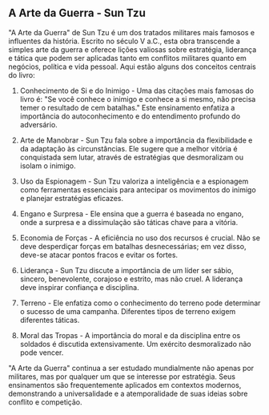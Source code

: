 ## A Arte da Guerra - Sun Tzu 


"A Arte da Guerra" de Sun Tzu é um dos tratados militares mais famosos e influentes da história. Escrito no século V a.C., esta obra transcende a simples arte da guerra e oferece lições valiosas sobre estratégia, liderança e tática que podem ser aplicadas tanto em conflitos militares quanto em negócios, política e vida pessoal. Aqui estão alguns dos conceitos centrais do livro:

1. Conhecimento de Si e do Inimigo - Uma das citações mais famosas do livro é: "Se você conhece o inimigo e conhece a si mesmo, não precisa temer o resultado de cem batalhas." Este ensinamento enfatiza a importância do autoconhecimento e do entendimento profundo do adversário.

2. Arte de Manobrar - Sun Tzu fala sobre a importância da flexibilidade e da adaptação às circunstâncias. Ele sugere que a melhor vitória é conquistada sem lutar, através de estratégias que desmoralizam ou isolam o inimigo.

3. Uso da Espionagem - Sun Tzu valoriza a inteligência e a espionagem como ferramentas essenciais para antecipar os movimentos do inimigo e planejar estratégias eficazes.

4. Engano e Surpresa - Ele ensina que a guerra é baseada no engano, onde a surpresa e a dissimulação são táticas chave para a vitória.

5. Economia de Forças - A eficiência no uso dos recursos é crucial. Não se deve desperdiçar forças em batalhas desnecessárias; em vez disso, deve-se atacar pontos fracos e evitar os fortes.

6. Liderança - Sun Tzu discute a importância de um líder ser sábio, sincero, benevolente, corajoso e estrito, mas não cruel. A liderança deve inspirar confiança e disciplina.

7. Terreno - Ele enfatiza como o conhecimento do terreno pode determinar o sucesso de uma campanha. Diferentes tipos de terreno exigem diferentes táticas.

8. Moral das Tropas - A importância do moral e da disciplina entre os soldados é discutida extensivamente. Um exército desmoralizado não pode vencer.

"A Arte da Guerra" continua a ser estudado mundialmente não apenas por militares, mas por qualquer um que se interesse por estratégia. Seus ensinamentos são frequentemente aplicados em contextos modernos, demonstrando a universalidade e a atemporalidade de suas ideias sobre conflito e competição.

